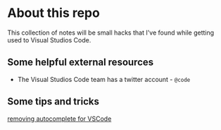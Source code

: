 # About this repo

This collection of notes will be small hacks that I've found while getting used to Visual Studios Code.

## Some helpful external resources

* The Visual Studios Code team has a twitter account - `@code`

## Some tips and tricks

[removing autocomplete for VSCode](https://github.com/EricSchles/visual_studios_notes/blob/master/remove_autocomplete.md)
